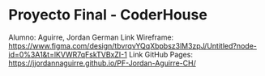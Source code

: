 ﻿# Proyecto Final - CoderHouse
 Alumno: Aguirre, Jordan German
 Link Wireframe: https://www.figma.com/design/tbvrqvYQqXbpbsz3lM3zpJ/Untitled?node-id=0%3A1&t=lKVWR7qFskTVBxZI-1
 Link GitHub Pages: https://jjordannaguirre.github.io/PF-Jordan-Aguirre-CH/
